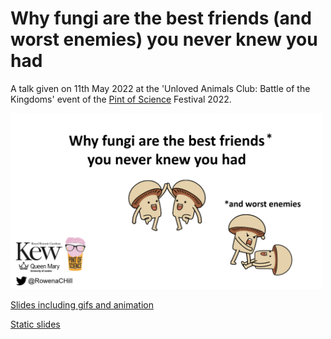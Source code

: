 # Why fungi are the best friends (and worst enemies) you never knew you had #

A talk given on 11th May 2022 at the 'Unloved Animals Club: Battle of the Kingdoms' event of the [Pint of Science](https://pintofscience.co.uk/) Festival 2022.

<img src="front.png" width="500" alt="Why fungi are the best friends (and worst enemies) you never knew you had">

[Slides including gifs and animation](https://github.com/Rowena-h/Presentations/blob/master/Why%20fungi%20are%20the%20best%20friends%20(and%20worst%20enemies)%20you%20never%20knew%20you%20had/Why%20fungi%20are%20the%20best%20friends%20(and%20worst%20enemies)%20you%20never%20knew%20you%20had%20-%20Pint%20of%20Science%202022.pptx)

[Static slides](https://github.com/Rowena-h/Presentations/blob/master/Why%20fungi%20are%20the%20best%20friends%20(and%20worst%20enemies)%20you%20never%20knew%20you%20had/Why%20fungi%20are%20the%20best%20friends%20(and%20worst%20enemies)%20you%20never%20knew%20you%20had%20static%20-%20Pint%20of%20Science%202022.pdf)
